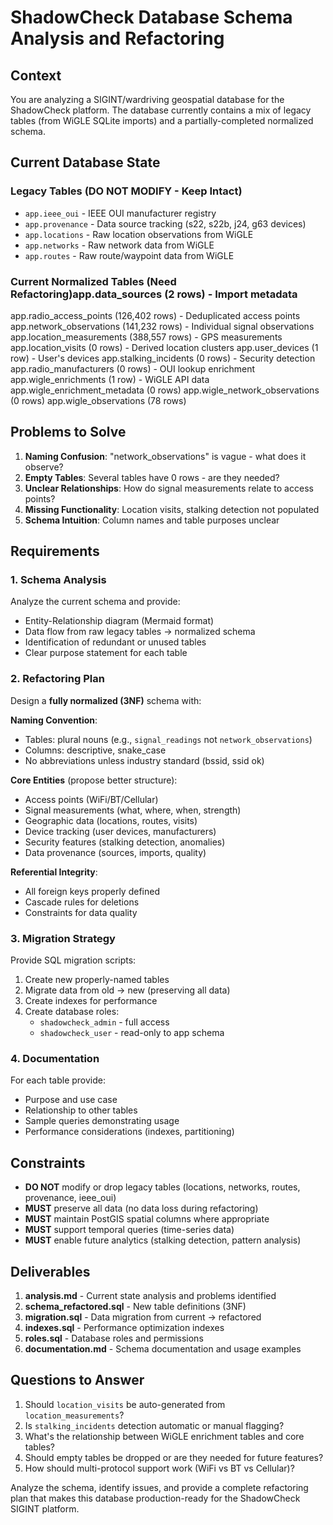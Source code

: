 # ShadowCheck Database Schema Analysis and Refactoring

## Context
You are analyzing a SIGINT/wardriving geospatial database for the ShadowCheck platform. The database currently contains a mix of legacy tables (from WiGLE SQLite imports) and a partially-completed normalized schema.

## Current Database State

### Legacy Tables (DO NOT MODIFY - Keep Intact)
- `app.ieee_oui` - IEEE OUI manufacturer registry
- `app.provenance` - Data source tracking (s22, s22b, j24, g63 devices)
- `app.locations` - Raw location observations from WiGLE
- `app.networks` - Raw network data from WiGLE
- `app.routes` - Raw route/waypoint data from WiGLE

### Current Normalized Tables (Need Refactoring)app.data_sources (2 rows) - Import metadata
app.radio_access_points (126,402 rows) - Deduplicated access points
app.network_observations (141,232 rows) - Individual signal observations
app.location_measurements (388,557 rows) - GPS measurements
app.location_visits (0 rows) - Derived location clusters
app.user_devices (1 row) - User's devices
app.stalking_incidents (0 rows) - Security detection
app.radio_manufacturers (0 rows) - OUI lookup enrichment
app.wigle_enrichments (1 row) - WiGLE API data
app.wigle_enrichment_metadata (0 rows)
app.wigle_network_observations (0 rows)
app.wigle_observations (78 rows)

## Problems to Solve

1. **Naming Confusion**: "network_observations" is vague - what does it observe?
2. **Empty Tables**: Several tables have 0 rows - are they needed?
3. **Unclear Relationships**: How do signal measurements relate to access points?
4. **Missing Functionality**: Location visits, stalking detection not populated
5. **Schema Intuition**: Column names and table purposes unclear

## Requirements

### 1. Schema Analysis
Analyze the current schema and provide:
- Entity-Relationship diagram (Mermaid format)
- Data flow from raw legacy tables → normalized schema
- Identification of redundant or unused tables
- Clear purpose statement for each table

### 2. Refactoring Plan
Design a **fully normalized (3NF)** schema with:

**Naming Convention**:
- Tables: plural nouns (e.g., `signal_readings` not `network_observations`)
- Columns: descriptive, snake_case
- No abbreviations unless industry standard (bssid, ssid ok)

**Core Entities** (propose better structure):
- Access points (WiFi/BT/Cellular)
- Signal measurements (what, where, when, strength)
- Geographic data (locations, routes, visits)
- Device tracking (user devices, manufacturers)
- Security features (stalking detection, anomalies)
- Data provenance (sources, imports, quality)

**Referential Integrity**:
- All foreign keys properly defined
- Cascade rules for deletions
- Constraints for data quality

### 3. Migration Strategy
Provide SQL migration scripts:
1. Create new properly-named tables
2. Migrate data from old → new (preserving all data)
3. Create indexes for performance
4. Create database roles:
   - `shadowcheck_admin` - full access
   - `shadowcheck_user` - read-only to app schema

### 4. Documentation
For each table provide:
- Purpose and use case
- Relationship to other tables
- Sample queries demonstrating usage
- Performance considerations (indexes, partitioning)

## Constraints

- **DO NOT** modify or drop legacy tables (locations, networks, routes, provenance, ieee_oui)
- **MUST** preserve all data (no data loss during refactoring)
- **MUST** maintain PostGIS spatial columns where appropriate
- **MUST** support temporal queries (time-series data)
- **MUST** enable future analytics (stalking detection, pattern analysis)

## Deliverables

1. **analysis.md** - Current state analysis and problems identified
2. **schema_refactored.sql** - New table definitions (3NF)
3. **migration.sql** - Data migration from current → refactored
4. **indexes.sql** - Performance optimization indexes
5. **roles.sql** - Database roles and permissions
6. **documentation.md** - Schema documentation and usage examples

## Questions to Answer

1. Should `location_visits` be auto-generated from `location_measurements`?
2. Is `stalking_incidents` detection automatic or manual flagging?
3. What's the relationship between WiGLE enrichment tables and core tables?
4. Should empty tables be dropped or are they needed for future features?
5. How should multi-protocol support work (WiFi vs BT vs Cellular)?

Analyze the schema, identify issues, and provide a complete refactoring plan that makes this database production-ready for the ShadowCheck SIGINT platform.